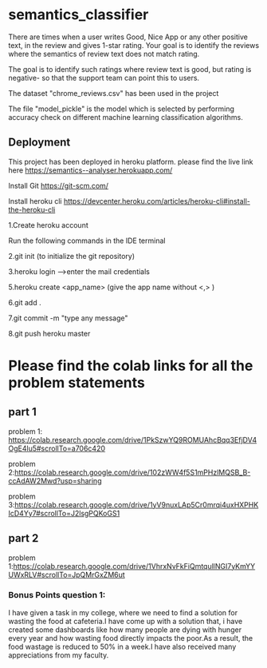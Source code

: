 # semantics_classifier

There are times when a user writes Good, Nice App or any other positive text, in the review and gives 1-star rating. Your goal is to identify the reviews where the semantics of review text does not match rating. 

The goal is to identify such ratings where review text is good, but rating is negative- so that the support team can point this to users.

The dataset "chrome_reviews.csv" has been used in the project

The file "model_pickle" is the model which is selected by performing accuracy check on different machine learning classification algorithms.

## Deployment

This project has been deployed in heroku platform. please find the live link here https://semantics--analyser.herokuapp.com/


Install Git   https://git-scm.com/

Install heroku cli   https://devcenter.heroku.com/articles/heroku-cli#install-the-heroku-cli

1.Create heroku account

Run the following commands in the IDE terminal

2.git init (to initialize the git repository)

3.heroku login
-->enter the mail credentials

5.heroku create <app_name>  (give the app name without <,> )

6.git add .

7.git commit -m "type any message"

8.git push heroku master


# Please find the colab links for all the problem statements
## part 1
problem 1: https://colab.research.google.com/drive/1PkSzwYQ9ROMUAhcBqq3EfjDV4OgE4lu5#scrollTo=a706c420

problem 2:https://colab.research.google.com/drive/102zWW4f5S1mPHzlMQSB_B-ccAdAW2Mwd?usp=sharing

problem 3:https://colab.research.google.com/drive/1yV9nuxLAp5Cr0mrqi4uxHXPHKIcD4Yy7#scrollTo=J2lsgPQKoGS1

## part 2
problem 1:https://colab.research.google.com/drive/1VhrxNvFkFiQmtqullNGI7yKmYYUWxRLV#scrollTo=JpQMrGxZM6ut


### Bonus Points question 1:

I have given a task in my college, where we need to find a solution for wasting the food at cafeteria.I have come up with a solution that, i have created some dashboards like how many people are dying with hunger every year and how wasting food directly impacts the poor.As a result, the food wastage is reduced to 50% in a week.I have also received many appreciations from my faculty.
